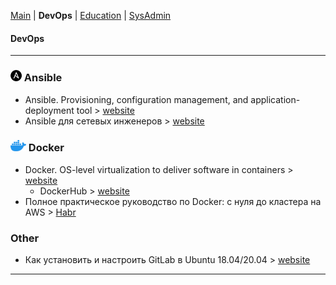 [Main](README.md) | __DevOps__ | [Education](education.md) | [SysAdmin](sysadmin.md)

#### DevOps
***

### ![Ansible](img/ansible_logo_.png) Ansible
+ Ansible. Provisioning, configuration management, and application-deployment tool > [website](https://www.ansible.com/)
+ Ansible для сетевых инженеров > [website](https://ansible-for-network-engineers.readthedocs.io/ru/latest)


### ![Docker](img/docker_logo_.png) Docker
+ Docker. OS-level virtualization to deliver software in containers > [website](https://www.docker.com/)
    * DockerHub > [website](https://hub.docker.com/)
+ Полное практическое руководство по Docker: с нуля до кластера на AWS > [Habr](https://habr.com/ru/post/310460/)


### Other
+ Как установить и настроить GitLab в Ubuntu 18.04/20.04 > [website](https://blog.sedicomm.com/2021/05/28/kak-ustanovit-i-nastroit-gitlab-v-ubuntu-18-04-20-04/)

***
